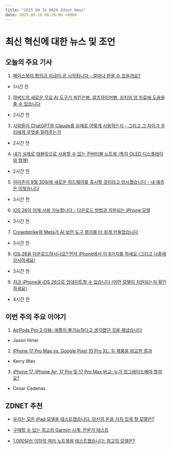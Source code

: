 ```yaml
---
title: "2025 09 16 0626 Zdnet News"
date: 2025-09-16 06:26:06 +0900
---
```


# 최신 혁신에 대한 뉴스 및 조언
## 오늘의 주요 기사 

1. [페이스북의 합의금 지급이 곧 시작됩니다 - 얼마나 받을 수 있을까요?](https://www.zdnet.com/article/facebooks-settlement-payments-are-on-the-way-heres-how-much-you-can-expect/)  
* 1시간 전  

2. [하버드의 새로운 무료 AI 도구가 파킨슨병, 알츠하이머병, 심지어 암 치료에 도움을 줄 수 있습니다](https://www.zdnet.com/article/harvards-new-free-ai-tool-could-help-treat-parkinsons-alzheimers-and-even-cancer/)  
* 2시간 전  

3. [사람들이 ChatGPT와 Claude를 실제로 어떻게 사용하는지 - 그리고 그 차이가 우리에게 무엇을 알려주는가](https://www.zdnet.com/article/how-people-actually-use-chatgpt-vs-claude-and-what-the-differences-tell-us/)  
* 2시간 전  

4. [내가 실제로 태블릿으로 사용할 수 있는 컨버터블 노트북 (특히 OLED 디스플레이와 함께)](https://www.zdnet.com/article/finally-a-midrange-laptop-id-actually-use-as-a-tablet-especially-with-that-oled-display/)  
* 2시간 전  

5. [아마존이 9월 30일에 새로운 하드웨어를 출시할 것이라고 암시했습니다 - 내 예측은 이렇습니다](https://www.zdnet.com/article/home-and-office/smart-home/amazon-hints-at-new-hardware-coming-on-september-30-here-are-my-predictions/)  
* 3시간 전  

6. [iOS 26이 이제 사용 가능합니다 - 다운로드 방법과 지원되는 iPhone 모델](https://www.zdnet.com/article/ios-26-is-now-live-heres-how-to-download-it-and-which-iphones-support-it/)  
* 3시간 전  

7. [Crowdstrike와 Meta가 AI 보안 도구 평가를 더 쉽게 만들었습니다](https://www.zdnet.com/article/crowdstrike-and-meta-just-made-evaluating-ai-security-tools-easier/)  
* 3시간 전  

8. [iOS 26을 다운로드하시나요? 먼저 iPhone에서 이 6가지를 하세요 (그리고 나중에 감사하세요)](https://www.zdnet.com/article/downloading-ios-26-do-these-6-things-on-your-iphone-first-and-thank-me-later/)  
* 3시간 전  

9. [지금 iPhone을 iOS 26으로 업데이트할 수 있습니다 (어떤 모델이 지원되는지 확인하세요)](https://www.zdnet.com/article/you-can-update-your-iphone-to-ios-26-right-now-heres-which-models-support-it/)  
* 4시간 전  

## 이번 주의 주요 이야기 

1. [AirPods Pro 3 리뷰: 애플이 불가능하다고 생각했던 것을 해냈습니다](https://www.zdnet.com/article/airpods-pro-3-review-apple-pulled-off-something-i-thought-impossible/)  
* Jason Hiner  

2. [iPhone 17 Pro Max vs. Google Pixel 10 Pro XL: 두 제품을 비교한 결과](https://www.zdnet.com/article/iphone-17-pro-max-vs-google-pixel-10-pro-xl-i-compared-both-and-heres-the-winner/)  
* Kerry Wan  

3. [iPhone 17, iPhone Air, 17 Pro 및 17 Pro Max 비교: 누가 업그레이드해야 할까요?](https://www.zdnet.com/article/i-compared-the-iphone-17-iphone-air-17-pro-and-17-pro-max-heres-who-should-upgrade/)  
* Cesar Cadenas  

## ZDNET 추천  
* [우리는 모든 iPad 모델을 테스트했습니다. 당신의 돈을 가치 있게 할 모델은?](https://www.zdnet.com/article/best-ipad/)  

* [구매할 수 있는 최고의 Garmin 시계: 전문가 테스트](https://www.zdnet.com/article/best-garmin-watch/)  
* [1,000달러 이하의 여러 노트북을 테스트했습니다: 최고의 모델은?](https://www.zdnet.com/article/best-laptop-under-1000/)